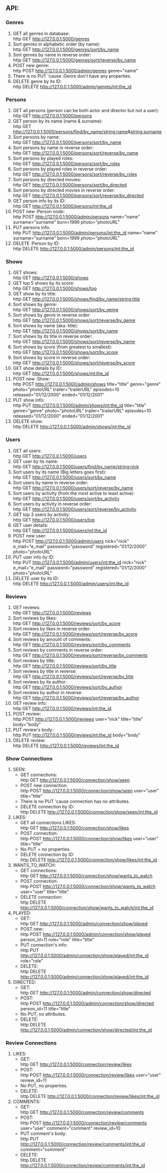 ## API:

### Genres
1. GET all genres in database:<br />
http GET http://127.0.0.1:5000/genres
2. Sort genres in alphabetic order (by name):<br />
http GET http://127.0.0.1:5000/genres/sort/by_name
3. Sort genres by name in reverse order:<br />
http GET http://127.0.0.1:5000/genres/sort/reverse/by_name
4. POST new genre:<br />
http POST http://127.0.0.1:5000/admin/genres genre="name"
5. There is no PUT 'cause :Genre don't have any properties.
6. DELETE genre by its ID:<br />
http DELETE http://127.0.0.1:5000/admin/genres/<int:the_id>

### Persons
1. GET all persons (person can be both actor and director but not a user):<br />
http GET http://127.0.0.1:5000/persons
2. GET person by its name (name & surname):<br />
http GET http://127.0.0.1:5000/persons/find/by_name/<string:name>&<string:surname>
3. Sort persons by name:<br />
http GET http://127.0.0.1:5000/persons/sort/by_name
4. Sort persons by name in reverse order:<br />
http GET http://127.0.0.1:5000/persons/sort/reverse/by_name
5. Sort persons by played roles:<br />
http GET http://127.0.0.1:5000/persons/sort/by_roles
6. Sort persons by played roles in reverse order:<br />
http GET http://127.0.0.1:5000/persons/sort/reverse/by_roles
7. Sort persons by directed movies:<br />
http GET http://127.0.0.1:5000/persons/sort/by_directed
8. Sort persons by directed movies in reverse order:<br />
http GET http://127.0.0.1:5000/persons/sort/reverse/by_directed
9. GET person info by its ID:<br />
http GET http://127.0.0.1:5000/persons/<int:the_id>
10. POST new :Person node:<br />
http POST http://127.0.0.1:5000/admin/persons name="name" surname="surname" born=1999 photo="photoURL"
11. PUT persons info:<br />
http PUT http://127.0.0.1:5000/admin/persons/<int:the_id> name="name" surname="surname" born=1999 photo="photoURL"
12. DELETE :Person by ID:<br />
http DELETE http://127.0.0.1:5000/admin/persons/<int:the_id>

### Shows
1. GET shows:<br />
http GET http://127.0.0.1:5000/shows
2. GET top 5 shows by its score:<br />
http GET http://127.0.0.1:5000/shows/top
3. GET show by its title:<br />
http GET http://127.0.0.1:5000/shows/find/by_name/<string:title>
4. Sort shows by genre:<br />
http GET http://127.0.0.1:5000/shows/sort/by_genre
5. Sort shows by genre in reverse order:<br />
http GET http://127.0.0.1:5000/shows/sort/reverse/by_genre
6. Sort shows by name (aka. title):<br />
http GET http://127.0.0.1:5000/shows/sort/by_name
7. Sort shows by its title in reverse order:<br />
http GET http://127.0.0.1:5000/shows/sort/reverse/by_name
8. Sort shows by score (from greatest to smallest):<br />
http GET http://127.0.0.1:5000/shows/sort/by_score
9. Sort shows by score in reverse order:<br />
http GET http://127.0.0.1:5000/shows/sort/reverse/by_score
10. GET show details by ID:<br />
http GET http://127.0.0.1:5000/shows/<int:the_id>
11. POST new :Show:<br />
http POST http://127.0.0.1:5000/admin/shows title="title" genre="genre" photo="photoURL" trailer="trailerURL" episodes=10 released="01/12/2000" ended="01/12/2001"
12. PUT show info:<br />
http PUT http://127.0.0.1:5000/admin/shows/<int:the_id> title="title" genre="genre" photo="photoURL" trailer="trailerURL" episodes=10 released="01/12/2000" ended="01/12/2001"
13. DELETE show:<br />
http DELETE http://127.0.0.1:5000/admin/shows/<int:the_id>

### Users
1. GET all users:<br />
http GET http://127.0.0.1:5000/users
2. GET user by its name:<br />
http GET http://127.0.0.1:5000/users/find/by_name/<string:nick>
3. Sort users by its name (Big letters goes first):<br />
http GET http://127.0.0.1:5000/users/sort/by_name
4. Sort users by name in reverse order:<br />
http GET http://127.0.0.1:5000/users/sort/reverse/by_name
5. Sort users by activity (from the most active to least active):<br />
http GET http://127.0.0.1:5000/users/sort/by_activity
6. Sort users by activity in reverse order:<br />
http GET http://127.0.0.1:5000/users/sort/reverse/by_activity
7. GET top 3 users by activity:<br />
http GET http://127.0.0.1:5000/users/top
8. GET user details:<br />
http GET http://127.0.0.1:5000/users/<int:the_id>
9. POST new user:<br />
http POST http://127.0.0.1:5000/admin/users nick="nick" e_mail="e_mail" password="password" registered="01/12/2000" photo="photoURL"
10. PUT user info by ID:<br />
http PUT http://127.0.0.1:5000/admin/users/<int:the_id> nick="nick" e_mail="e_mail" password="password" registered="01/12/2000" photo="photoURL"
11. DELETE user by its ID:<br />
http DELETE http://127.0.0.1:5000/admin/users/<int:the_id>

### Reviews
1. GET reviews:<br />
http GET http://127.0.0.1:5000/reviews
2. Sort reviews by likes:<br />
http GET http://127.0.0.1:5000/reviews/sort/by_score
3. Sort reviews by likes in reverse order:<br />
http GET http://127.0.0.1:5000/reviews/sort/reverse/by_score
4. Sort reviews by amount of comments:<br />
http GET http://127.0.0.1:5000/reviews/sort/by_comments
5. Sort reviews by comments in reverse order:<br />
http GET http://127.0.0.1:5000/reviews/sort/reverse/by_comments
6. Sort reviews by title:<br />
http GET http://127.0.0.1:5000/reviews/sort/by_title
7. Sort reviews by title in reverse:<br />
http GET http://127.0.0.1:5000/reviews/sort/reverse/by_title
8. Sort reviews by its author:<br />
http GET http://127.0.0.1:5000/reviews/sort/by_author
9. Sort reviews by author in reverse:<br />
http GET http://127.0.0.1:5000/reviews/sort/reverse/by_author
10. GET review info:<br />
http GET http://127.0.0.1:5000/reviews/<int:the_id>
11. POST review:<br />
http POST http://127.0.0.1:5000/reviews user="nick" title="title" body="body"
12. PUT review's body:<br />
http PUT http://127.0.0.1:5000/reviews/<int:the_id> body="body"
13. DELETE review:<br />
http DELETE http://127.0.0.1:5000/reviews/<int:the_id>

### Show Connections
1. SEEN:
   * GET connections:<br />
   http GET http://127.0.0.1:5000/connection/show/seen
   * POST new connection:<br />
   http POST http://127.0.0.1:5000/connection/show/seen user="user" title="title"
   * There is no PUT 'cause connection has no attributes.
   * DELETE connection by ID:<br />
   http DELETE http://127.0.0.1:5000/connection/show/seen/<int:the_id>
2. LIKES:
    * GET all connections LIKES:<br />
   http GET http://127.0.0.1:5000/connection/show/likes
    * POST connection:<br />
   http POST http://127.0.0.1:5000/connection/show/likes user="user" title="title"
    * No PUT = no properties.
    * DELETE connection by ID:<br />
   http DELETE http://127.0.0.1:5000/connection/show/likes/<int:the_id>
3. WANTS_TO_WATCH:
    * GET connections:<br />
   http GET http://127.0.0.1:5000/connection/show/wants_to_watch
    * POST connection:<br />
   http POST http://127.0.0.1:5000/connection/show/wants_to_watch user="user" title="title"
    * DELETE connection:<br />
   http DELETE http://127.0.0.1:5000/connection/show/wants_to_watch/<int:the_id>
4. PLAYED:
    * GET:<br />
   http GET http://127.0.0.1:5000/admin/connection/show/played
    * POST new:<br />
   http POST http://127.0.0.1:5000/admin/connection/show/played person_id=11 role="role" title="title"
    * PUT connection's info:<br />
   http PUT http://127.0.0.1:5000/admin/connection/show/played/<int:the_id> role="role"
    * DELETE:<br />
   http DELETE http://127.0.0.1:5000/admin/connection/show/played/<int:the_id>
5. DIRECTED:
    * GET:<br />
   http GET http://127.0.0.1:5000/admin/connection/show/directed
    * POST:<br />
   http POST http://127.0.0.1:5000/admin/connection/show/directed person_id=11 title="title"
    * No PUT, no attributes.
    * DELETE:<br />
   http DELETE http://127.0.0.1:5000/admin/connection/show/directed/<int:the_id>

### Review Connections
1. LIKES:
   * GET:<br />
   http GET http://127.0.0.1:5000/connection/review/likes
   * POST:<br />
   http POST http://127.0.0.1:5000/connection/review/likes user="user" review_id=11
   * No PUT, no properties.
   * DELETE:<br />
   http DELETE http://127.0.0.1:5000/connection/review/likes/<int:the_id>
2. COMMENTS:
   * GET:<br />
   http GET http://127.0.0.1:5000/connection/review/comments
   * POST:<br />
   http POST http://127.0.0.1:5000/connection/review/comments user="user" comment="comment" review_id=10
   * PUT comment's body:<br />
   http PUT http://127.0.0.1:5000/connection/review/comments/<int:the_id> comment="comment"
   * DELETE:<br />
   http DELETE http://127.0.0.1:5000/connection/review/comments/<int:the_id>